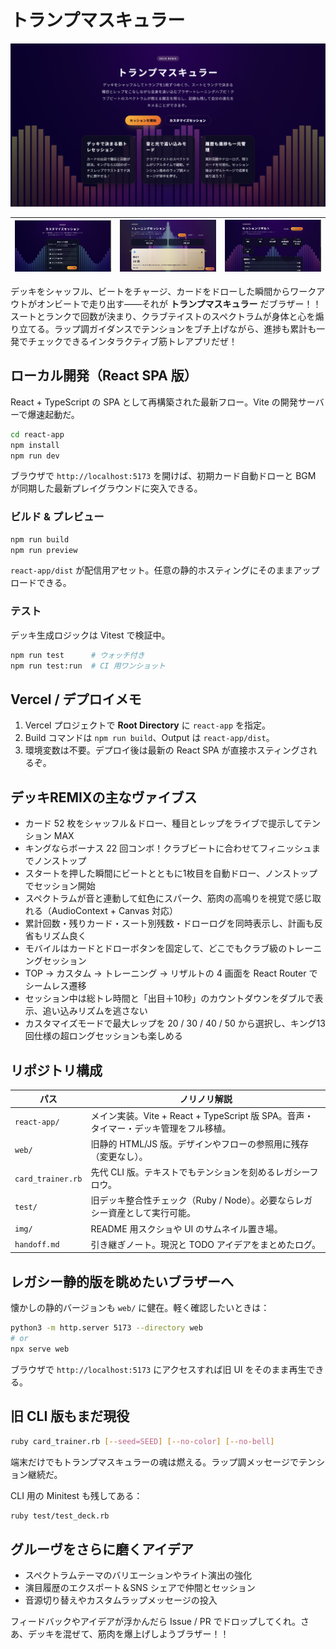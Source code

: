 # トランプマスキュラー

![トランプマスキュラーのランディング](img/top.png)

| ![カスタマイズ画面](img/custom.png) | ![プレイ画面](img/play.png) | ![リザルト画面](img/result.png) |
| --- | --- | --- |

デッキをシャッフル、ビートをチャージ、カードをドローした瞬間からワークアウトがオンビートで走り出す――それが **トランプマスキュラー** だブラザー！！スートとランクで回数が決まり、クラブテイストのスペクトラムが身体と心を煽り立てる。ラップ調ガイダンスでテンションをブチ上げながら、進捗も累計も一発でチェックできるインタラクティブ筋トレアプリだぜ！

## ローカル開発（React SPA 版）

React + TypeScript の SPA として再構築された最新フロー。Vite の開発サーバーで爆速起動だ。

```bash
cd react-app
npm install
npm run dev
```

ブラウザで `http://localhost:5173` を開けば、初期カード自動ドローと BGM が同期した最新プレイグラウンドに突入できる。

### ビルド & プレビュー

```bash
npm run build
npm run preview
```

`react-app/dist` が配信用アセット。任意の静的ホスティングにそのままアップロードできる。

### テスト

デッキ生成ロジックは Vitest で検証中。

```bash
npm run test      # ウォッチ付き
npm run test:run  # CI 用ワンショット
```

## Vercel / デプロイメモ

1. Vercel プロジェクトで **Root Directory** に `react-app` を指定。
2. Build コマンドは `npm run build`、Output は `react-app/dist`。
3. 環境変数は不要。デプロイ後は最新の React SPA が直接ホスティングされるぞ。

## デッキREMIXの主なヴァイブス

- カード 52 枚をシャッフル＆ドロー、種目とレップをライブで提示してテンション MAX
- キングならボーナス 22 回コンボ！クラブビートに合わせてフィニッシュまでノンストップ
- スタートを押した瞬間にビートとともに1枚目を自動ドロー、ノンストップでセッション開始
- スペクトラムが音と連動して虹色にスパーク、筋肉の高鳴りを視覚で感じ取れる（AudioContext + Canvas 対応）
- 累計回数・残りカード・スート別残数・ドローログを同時表示し、計画も反省もリズム良く
- モバイルはカードとドローボタンを固定して、どこでもクラブ級のトレーニングセッション
- TOP → カスタム → トレーニング → リザルトの 4 画面を React Router でシームレス遷移
- セッション中は総トレ時間と「出目＋10秒」のカウントダウンをダブルで表示、追い込みリズムを逃さない
- カスタマイズモードで最大レップを 20 / 30 / 40 / 50 から選択し、キング13回仕様の超ロングセッションも楽しめる

## リポジトリ構成

| パス | ノリノリ解説 |
| --- | --- |
| `react-app/` | メイン実装。Vite + React + TypeScript 版 SPA。音声・タイマー・デッキ管理をフル移植。 |
| `web/` | 旧静的 HTML/JS 版。デザインやフローの参照用に残存（変更なし）。 |
| `card_trainer.rb` | 先代 CLI 版。テキストでもテンションを刻めるレガシーフロウ。 |
| `test/` | 旧デッキ整合性チェック（Ruby / Node）。必要ならレガシー資産として実行可能。 |
| `img/` | README 用スクショや UI のサムネイル置き場。 |
| `handoff.md` | 引き継ぎノート。現況と TODO アイデアをまとめたログ。 |

## レガシー静的版を眺めたいブラザーへ

懐かしの静的バージョンも `web/` に健在。軽く確認したいときは：

```bash
python3 -m http.server 5173 --directory web
# or
npx serve web
```

ブラウザで `http://localhost:5173` にアクセスすれば旧 UI をそのまま再生できる。

## 旧 CLI 版もまだ現役

```bash
ruby card_trainer.rb [--seed=SEED] [--no-color] [--no-bell]
```

端末だけでもトランプマスキュラーの魂は燃える。ラップ調メッセージでテンション継続だ。

CLI 用の Minitest も残してある：

```bash
ruby test/test_deck.rb
```

## グルーヴをさらに磨くアイデア

- スペクトラムテーマのバリエーションやライト演出の強化
- 演目履歴のエクスポート＆SNS シェアで仲間とセッション
- 音源切り替えやカスタムラップメッセージの投入

フィードバックやアイデアが浮かんだら Issue / PR でドロップしてくれ。さあ、デッキを混ぜて、筋肉を爆上げしようブラザー！！
